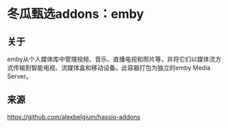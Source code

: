 # 冬瓜甄选addons：emby

## 关于

emby从个人媒体库中管理视频、音乐、直播电视和照片等，并将它们以媒体流方式传输到智能电视、流媒体盒和移动设备。此容器打包为独立的emby Media Server。

## 来源

https://github.com/alexbelgium/hassio-addons